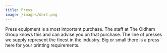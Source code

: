 ```yaml
---
title: Press
image: /images/dart.png
---
```

Press equipment is a most important purchase. The staff at The Oldham Group knows this and can advise you on that purchase. The line of presses we supply represent the finest in the industry. Big or small there is a press here for your printing requirements.
